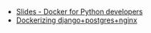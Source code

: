 * [Slides - Docker for Python developers](https://mherman.org/presentations/dockercon-2018/)
* [Dockerizing django+postgres+nginx](https://testdriven.io/blog/dockerizing-django-with-postgres-gunicorn-and-nginx/)
